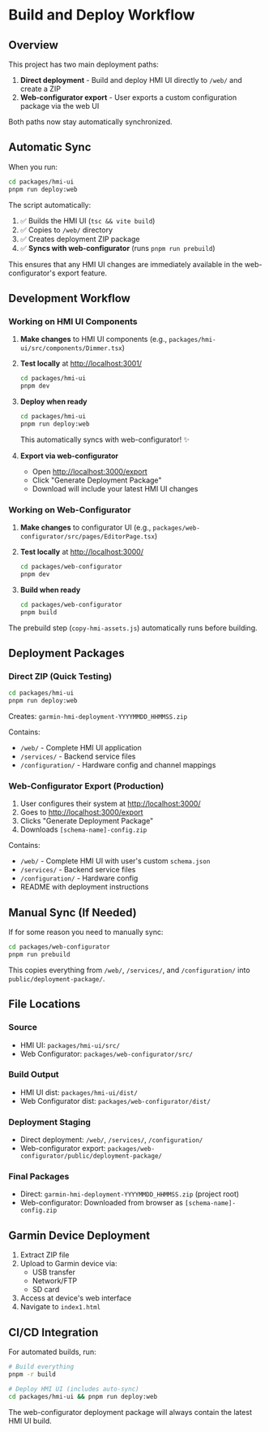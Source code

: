 # Build and Deploy Workflow

## Overview

This project has two main deployment paths:

1. **Direct deployment** - Build and deploy HMI UI directly to `/web/` and create a ZIP
2. **Web-configurator export** - User exports a custom configuration package via the web UI

Both paths now stay automatically synchronized.

## Automatic Sync

When you run:

```bash
cd packages/hmi-ui
pnpm run deploy:web
```

The script automatically:

1. ✅ Builds the HMI UI (`tsc && vite build`)
2. ✅ Copies to `/web/` directory
3. ✅ Creates deployment ZIP package
4. ✅ **Syncs with web-configurator** (runs `pnpm run prebuild`)

This ensures that any HMI UI changes are immediately available in the web-configurator's export feature.

## Development Workflow

### Working on HMI UI Components

1. **Make changes** to HMI UI components (e.g., `packages/hmi-ui/src/components/Dimmer.tsx`)

2. **Test locally** at [http://localhost:3001/](http://localhost:3001/)

   ```bash
   cd packages/hmi-ui
   pnpm dev
   ```

3. **Deploy when ready**

   ```bash
   cd packages/hmi-ui
   pnpm run deploy:web
   ```

   This automatically syncs with web-configurator! ✨

4. **Export via web-configurator**
   - Open [http://localhost:3000/export](http://localhost:3000/export)
   - Click "Generate Deployment Package"
   - Download will include your latest HMI UI changes

### Working on Web-Configurator

1. **Make changes** to configurator UI (e.g., `packages/web-configurator/src/pages/EditorPage.tsx`)

2. **Test locally** at [http://localhost:3000/](http://localhost:3000/)

   ```bash
   cd packages/web-configurator
   pnpm dev
   ```

3. **Build when ready**

   ```bash
   cd packages/web-configurator
   pnpm build
   ```

The prebuild step (`copy-hmi-assets.js`) automatically runs before building.

## Deployment Packages

### Direct ZIP (Quick Testing)

```bash
cd packages/hmi-ui
pnpm run deploy:web
```

Creates: `garmin-hmi-deployment-YYYYMMDD_HHMMSS.zip`

Contains:

- `/web/` - Complete HMI UI application
- `/services/` - Backend service files
- `/configuration/` - Hardware config and channel mappings

### Web-Configurator Export (Production)

1. User configures their system at <http://localhost:3000/>
2. Goes to <http://localhost:3000/export>
3. Clicks "Generate Deployment Package"
4. Downloads `[schema-name]-config.zip`

Contains:

- `/web/` - Complete HMI UI with user's custom `schema.json`
- `/services/` - Backend service files
- `/configuration/` - Hardware config
- README with deployment instructions

## Manual Sync (If Needed)

If for some reason you need to manually sync:

```bash
cd packages/web-configurator
pnpm run prebuild
```

This copies everything from `/web/`, `/services/`, and `/configuration/` into `public/deployment-package/`.

## File Locations

### Source

- HMI UI: `packages/hmi-ui/src/`
- Web Configurator: `packages/web-configurator/src/`

### Build Output

- HMI UI dist: `packages/hmi-ui/dist/`
- Web Configurator dist: `packages/web-configurator/dist/`

### Deployment Staging

- Direct deployment: `/web/`, `/services/`, `/configuration/`
- Web-configurator export: `packages/web-configurator/public/deployment-package/`

### Final Packages

- Direct: `garmin-hmi-deployment-YYYYMMDD_HHMMSS.zip` (project root)
- Web-configurator: Downloaded from browser as `[schema-name]-config.zip`

## Garmin Device Deployment

1. Extract ZIP file
2. Upload to Garmin device via:
   - USB transfer
   - Network/FTP
   - SD card
3. Access at device's web interface
4. Navigate to `index1.html`

## CI/CD Integration

For automated builds, run:

```bash
# Build everything
pnpm -r build

# Deploy HMI UI (includes auto-sync)
cd packages/hmi-ui && pnpm run deploy:web
```

The web-configurator deployment package will always contain the latest HMI UI build.
